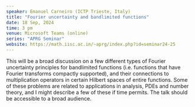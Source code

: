 ```yaml
---
speaker: Emanuel Carneiro (ICTP Trieste, Italy)
title: "Fourier uncertainty and bandlimited functions"
date: 18 Sep, 2024
time: 3 pm
venue: Microsoft Teams (online)
series: "APRG Seminar"
website: https://math.iisc.ac.in/~aprg/index.php?id=seminar24-25
---
```


This will be a broad discussion on a few different types of Fourier uncertainty principles for bandlimited functions (i.e. functions that have Fourier
transforms compactly supported), and their connections to multiplication operators in certain Hilbert spaces of entire functions. Some of these problems
are related to applications in analysis, PDEs and number theory, and I might describe a few of these if time permits. The talk should be accessible to a
broad audience.
